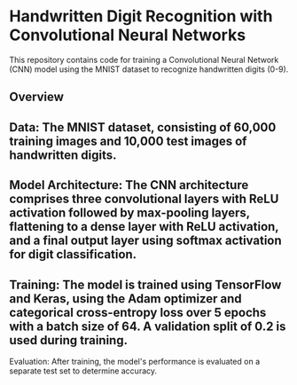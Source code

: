 # Handwritten Digit Recognition with Convolutional Neural Networks
This repository contains code for training a Convolutional Neural Network (CNN) model using the MNIST dataset to recognize handwritten digits (0-9).

Overview
----------------
Data: The MNIST dataset, consisting of 60,000 training images and 10,000 test images of handwritten digits.
------
Model Architecture: The CNN architecture comprises three convolutional layers with ReLU activation followed by max-pooling layers, flattening to a dense layer with ReLU activation, and a final output layer using softmax activation for digit classification.
------
Training: The model is trained using TensorFlow and Keras, using the Adam optimizer and categorical cross-entropy loss over 5 epochs with a batch size of 64. A validation split of 0.2 is used during training.
------
Evaluation: After training, the model's performance is evaluated on a separate test set to determine accuracy.
